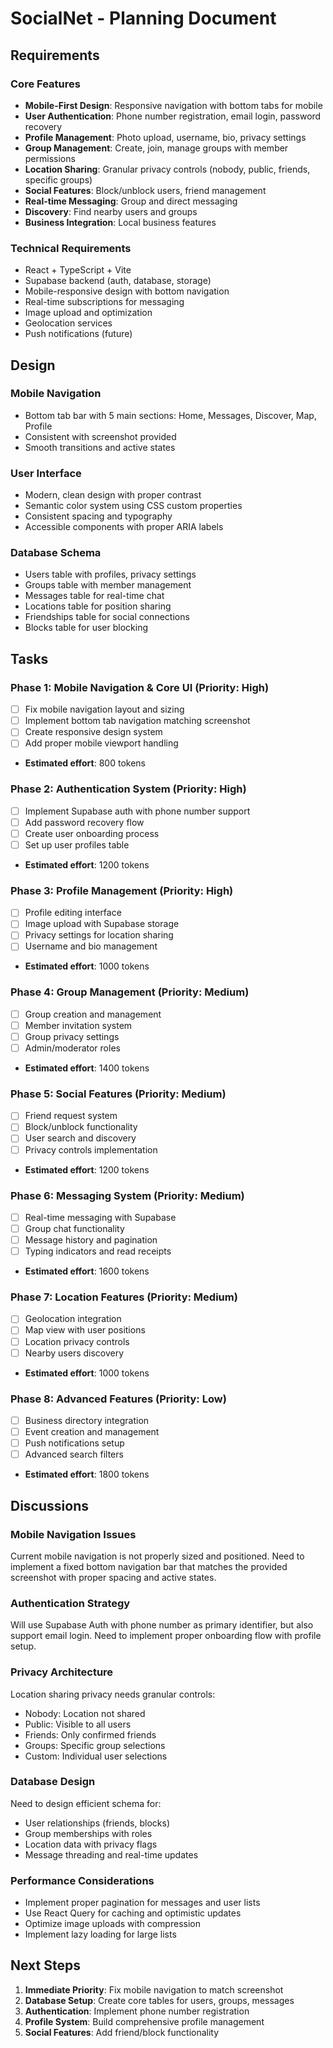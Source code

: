 # SocialNet - Planning Document

## Requirements

### Core Features
- **Mobile-First Design**: Responsive navigation with bottom tabs for mobile
- **User Authentication**: Phone number registration, email login, password recovery
- **Profile Management**: Photo upload, username, bio, privacy settings
- **Group Management**: Create, join, manage groups with member permissions
- **Location Sharing**: Granular privacy controls (nobody, public, friends, specific groups)
- **Social Features**: Block/unblock users, friend management
- **Real-time Messaging**: Group and direct messaging
- **Discovery**: Find nearby users and groups
- **Business Integration**: Local business features

### Technical Requirements
- React + TypeScript + Vite
- Supabase backend (auth, database, storage)
- Mobile-responsive design with bottom navigation
- Real-time subscriptions for messaging
- Image upload and optimization
- Geolocation services
- Push notifications (future)

## Design

### Mobile Navigation
- Bottom tab bar with 5 main sections: Home, Messages, Discover, Map, Profile
- Consistent with screenshot provided
- Smooth transitions and active states

### User Interface
- Modern, clean design with proper contrast
- Semantic color system using CSS custom properties
- Consistent spacing and typography
- Accessible components with proper ARIA labels

### Database Schema
- Users table with profiles, privacy settings
- Groups table with member management
- Messages table for real-time chat
- Locations table for position sharing
- Friendships table for social connections
- Blocks table for user blocking

## Tasks

### Phase 1: Mobile Navigation & Core UI (Priority: High)
- [ ] Fix mobile navigation layout and sizing
- [ ] Implement bottom tab navigation matching screenshot
- [ ] Create responsive design system
- [ ] Add proper mobile viewport handling
- **Estimated effort**: 800 tokens

### Phase 2: Authentication System (Priority: High)
- [ ] Implement Supabase auth with phone number support
- [ ] Add password recovery flow
- [ ] Create user onboarding process
- [ ] Set up user profiles table
- **Estimated effort**: 1200 tokens

### Phase 3: Profile Management (Priority: High)
- [ ] Profile editing interface
- [ ] Image upload with Supabase storage
- [ ] Privacy settings for location sharing
- [ ] Username and bio management
- **Estimated effort**: 1000 tokens

### Phase 4: Group Management (Priority: Medium)
- [ ] Group creation and management
- [ ] Member invitation system
- [ ] Group privacy settings
- [ ] Admin/moderator roles
- **Estimated effort**: 1400 tokens

### Phase 5: Social Features (Priority: Medium)
- [ ] Friend request system
- [ ] Block/unblock functionality
- [ ] User search and discovery
- [ ] Privacy controls implementation
- **Estimated effort**: 1200 tokens

### Phase 6: Messaging System (Priority: Medium)
- [ ] Real-time messaging with Supabase
- [ ] Group chat functionality
- [ ] Message history and pagination
- [ ] Typing indicators and read receipts
- **Estimated effort**: 1600 tokens

### Phase 7: Location Features (Priority: Medium)
- [ ] Geolocation integration
- [ ] Map view with user positions
- [ ] Location privacy controls
- [ ] Nearby users discovery
- **Estimated effort**: 1000 tokens

### Phase 8: Advanced Features (Priority: Low)
- [ ] Business directory integration
- [ ] Event creation and management
- [ ] Push notifications setup
- [ ] Advanced search filters
- **Estimated effort**: 1800 tokens

## Discussions

### Mobile Navigation Issues
Current mobile navigation is not properly sized and positioned. Need to implement a fixed bottom navigation bar that matches the provided screenshot with proper spacing and active states.

### Authentication Strategy
Will use Supabase Auth with phone number as primary identifier, but also support email login. Need to implement proper onboarding flow with profile setup.

### Privacy Architecture
Location sharing privacy needs granular controls:
- Nobody: Location not shared
- Public: Visible to all users
- Friends: Only confirmed friends
- Groups: Specific group selections
- Custom: Individual user selections

### Database Design
Need to design efficient schema for:
- User relationships (friends, blocks)
- Group memberships with roles
- Location data with privacy flags
- Message threading and real-time updates

### Performance Considerations
- Implement proper pagination for messages and user lists
- Use React Query for caching and optimistic updates
- Optimize image uploads with compression
- Implement lazy loading for large lists

## Next Steps

1. **Immediate Priority**: Fix mobile navigation to match screenshot
2. **Database Setup**: Create core tables for users, groups, messages
3. **Authentication**: Implement phone number registration
4. **Profile System**: Build comprehensive profile management
5. **Social Features**: Add friend/block functionality